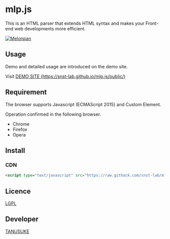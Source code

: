 mlp.js
====
This is an HTML parser that extends HTML syntax and makes your Front-end web developments more efficient.  
<!-- <a href="https://snst-lab.github.io/mlp.js/public/"><img src="https://snst-lab.github.io/mlp.js/public/img/melonpan.gif" width="20%"></a> -->
[![Melonpan](https://snst-lab.github.io/mlp.js/public/img/melonpan.gif)](https://snst-lab.github.io/mlp.js/public/)

## Usage
Demo and detailed usage are introduced on the demo site.   

Visit [DEMO SITE (https://snst-lab.github.io/mlp.js/public/)](https://snst-lab.github.io/mlp.js/public/) 


## Requirement
The browser supports Javascript (ECMAScript 2015) and Custom Element.

Operation confirmed in the following browser.
- Chrome
- Firefox
- Opera

## Install
### CDN

```html
<script type="text/javascript" src="https://raw.githack.com/snst-lab/mlp.js/master/src/mlp.js"></script>
```

## Licence
[LGPL](https://www.gnu.org/licenses/lgpl-3.0.html)  

## Developer
[TANUSUKE](https://github.com/snst-lab)  

